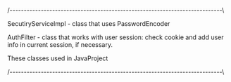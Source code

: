 /---------------------------------------------------------------------------\

SecutiryServiceImpl - class that uses PasswordEncoder

AuthFilter - class that works with user session: check cookie and add user info in current session, if necessary.

These classes used in JavaProject

/---------------------------------------------------------------------------\

